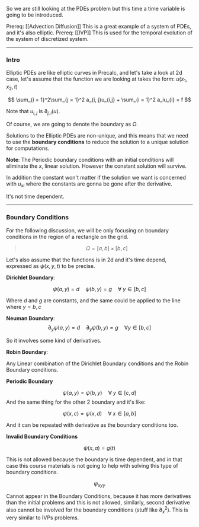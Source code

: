 So we are still looking at the PDEs problem but this time a time variable is going to be introduced. 

Prereq: [[Advection Diffusion]] This is a great example of a system of PDEs, and it's also elliptic.
Prereq: [[IVP]] This is used for the temporal evolution of the system of discretized system. 

---
### Intro

Elliptic PDEs are like elliptic curves in Precalc, and let's take a look at 2d case, let's assume that the function we are looking at takes the form: $u(x_1, x_2, t)$

$$
\sum_{i = 1}^2\sum_{j = 1}^2 a_{i, j}u_{i,j} + \sum_{i = 1}^2 a_iu_{i} = f
$$

Note that $u_{i, j}$ is $\partial_{j, i}(u)$. 

Of course, we are going to denote the boundary as $\Omega$. 

Solutions to the Elliptic PDEs are non-unique, and this means that we need to use the **boundary conditions** to reduce the solution to a unique solution for computations. 

**Note**: The Periodic boundary conditions with an initial conditions will eliminate the $x$, linear solution. However the constant solution will survive. 

In addition the constant won't matter if the solution we want is concerned with $u_{xi}$ where the constants are gonna be gone after the derivative. 

It's not time dependent. 

--- 

### Boundary Conditions
For the following discussion, we will be only focusing on boundary conditions in the region of a rectangle on the grid. 
> $$\Omega = [a, b]\times [b,c]$$

Let's also assume that the functions is in 2d and it's time depend, expressed as $\psi(x, y, t)$ to be precise. 

**Dirichlet Boundary**: 

$$
\psi(a, y) = d \quad
\psi(b, y) = g
\quad \forall \; y\in [b, c]
$$

Where $d$ and $g$ are constants, and the same could be applied to the line where $y = b, c$

**Neuman Boundary**: 
$$
\partial_y \psi(a, y) = d \quad \partial_y\psi(b, y) = g \quad \forall y\in [b, c]
$$

So it involves some kind of derivatives. 

**Robin Boundary**: 

Any Linear combination of the Dirichlet Boundary conditions and the Robin Boundary conditions. 

**Periodic Boundary**

$$
\psi(a, y) = \psi(b, y) \quad \forall \; y\in [c,d]
$$
And the same thing for the other 2 boundary and it's like: 

$$
\psi(x, c) = \psi(x, d) \quad \forall \; x\in [a,b]
$$

And it can be repeated with derivative as the boundary conditions too. 

**Invalid Boundary Conditions**

$$
\psi(x, a) = g(t)
$$

This is not allowed because the boundary is time dependent, and in that case this course materials is not going to help with solving this type of boundary conditions. 

$$
\psi_{xyy}
$$

Cannot appear in the Boundary Conditions, because it has more derivatives than the initial problems and this is not allowed, similarly, second derivative also cannot be involved for the boundary conditions (stuff like $\partial^2_x$). This is very similar to IVPs problems. 
 
